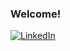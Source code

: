 ### Welcome! 

<a href="https://linkedin.com/in/JeannieBranstrator" rel="nofollow"><img src="https://camo.githubusercontent.com/f80827f692b8a8ff3e0b4ce542f20931cca613dd401058f2366f32231683ef84/68747470733a2f2f696d672e736869656c64732e696f2f62616467652f2d4c696e6b6564496e2d626c75653f7374796c653d666f722d7468652d6261646765266c6f676f3d6c696e6b6564696e" alt="LinkedIn" data-canonical-src="https://img.shields.io/badge/-LinkedIn-blue?style=for-the-badge&amp;logo=linkedin" style="max-width: 100%;"></a>




<!--
**jeanlacosse/jeanlacosse** is a ✨ _special_ ✨ repository because its `README.md` (this file) appears on your GitHub profile.

Here are some ideas to get you started:

- 🔭 I’m currently working on ...
- 🌱 I’m currently learning ...
- 👯 I’m looking to collaborate on ...
- 🤔 I’m looking for help with ...
- 💬 Ask me about ...
- 📫 How to reach me: ...
- 😄 Pronouns: ...
- ⚡ Fun fact: ...
-->
